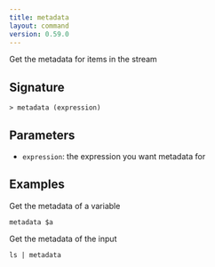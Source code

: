 ```yaml
---
title: metadata
layout: command
version: 0.59.0
---
```


Get the metadata for items in the stream

## Signature

```> metadata (expression)```

## Parameters

 -  `expression`: the expression you want metadata for

## Examples

Get the metadata of a variable
```shell
metadata $a
```

Get the metadata of the input
```shell
ls | metadata
```

